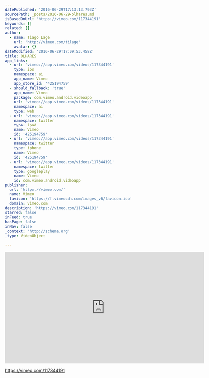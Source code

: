 ```yaml
---
datePublished: '2016-06-29T17:13:13.793Z'
sourcePath: _posts/2016-06-29-olhares.md
isBasedOnUrl: 'https://vimeo.com/117344191'
keywords: []
related: []
author:
  - name: Tiago Lage
    url: 'http://vimeo.com/tilage'
    avatar: {}
dateModified: '2016-06-29T17:09:53.458Z'
title: OLHARES
app_links:
  - url: 'vimeo://app.vimeo.com/videos/117344191'
    type: ios
    namespace: ai
    app_name: Vimeo
    app_store_id: '425194759'
  - should_fallback: 'true'
    app_name: Vimeo
    package: com.vimeo.android.videoapp
    url: 'vimeo://app.vimeo.com/videos/117344191'
    namespace: ai
    type: web
  - url: 'vimeo://app.vimeo.com/videos/117344191'
    namespace: twitter
    type: ipad
    name: Vimeo
    id: '425194759'
  - url: 'vimeo://app.vimeo.com/videos/117344191'
    namespace: twitter
    type: iphone
    name: Vimeo
    id: '425194759'
  - url: 'vimeo://app.vimeo.com/videos/117344191'
    namespace: twitter
    type: googleplay
    name: Vimeo
    id: com.vimeo.android.videoapp
publisher:
  url: 'https://vimeo.com/'
  name: Vimeo
  favicon: 'https://f.vimeocdn.com/images_v6/favicon.ico'
  domain: vimeo.com
description: 'https://vimeo.com/117344191'
starred: false
inFeed: true
hasPage: false
inNav: false
_context: 'http://schema.org'
_type: VideoObject

---
```

<iframe src="https://cdn.embedly.com/widgets/media.html?src=https%3A%2F%2Fplayer.vimeo.com%2Fvideo%2F117344191&amp;url=https%3A%2F%2Fvimeo.com%2F117344191&amp;image=http%3A%2F%2Fi.vimeocdn.com%2Fvideo%2F504059663_640.jpg&amp;key=b7d04c9b404c499eba89ee7072e1c4f7&amp;type=text%2Fhtml&amp;schema=vimeo" width="640" height="360" scrolling="no" frameborder="0" allowfullscreen="" style=""></iframe>

https://vimeo.com/117344191